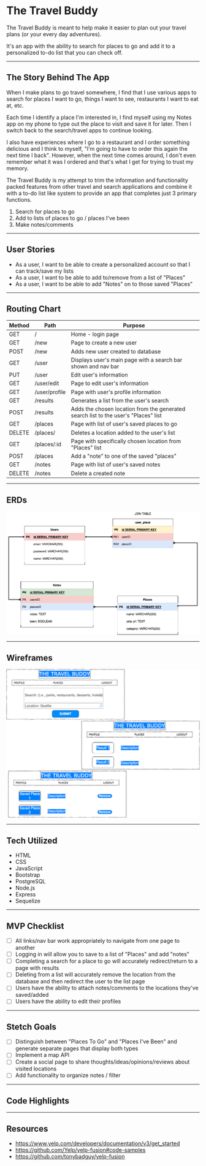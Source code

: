 # The Travel Buddy

The Travel Buddy is meant to help make it easier to plan out your travel plans (or your every day adventures).

It's an app with the ability to search for places to go and add it to a personalized to-do list that you can check off. 
___

## The Story Behind The App
When I make plans to go travel somewhere, I find that I use various apps to search for places I want to go, things I want to see, restaurants I want to eat at, etc.

Each time I identify a place I'm interested in, I find myself using my Notes app on my phone to type out the place to visit and save it for later. Then I switch back to the search/travel apps to continue looking.

I also have experiences where I go to a restaurant and I order something delicious and I think to myself, "I'm going to have to order this again the next time I back". However, when the next time comes around, I don't even remember what it was I ordered and that's what I get for trying to trust my memory.

The Travel Buddy is my attempt to trim the information and functionality packed features from other travel and search applications and combine it with a to-do list like system to provide an app that completes just 3 primary functions.
1. Search for places to go
2. Add to lists of places to go / places I've been
3. Make notes/comments
___

## User Stories
- As a user, I want to be able to create a personalized account so that I can track/save my lists
- As a user, I want to be able to add to/remove from a list of "Places"
- As a user, I want to be able to add "Notes" on to those saved "Places"
___

## Routing Chart
| Method | Path | Purpose |
| ------ | ---- | ------- |
| GET | / | Home - login page
| GET | /new | Page to create a new user
| POST | /new | Adds new user created to database
| GET | /user | Displays user's main page with a search bar shown and nav bar
| PUT | /user | Edit user's information
| GET | /user/edit | Page to edit user's information
| GET | /user/profile | Page with user's profile information
| GET | /results | Generates a list from the user's search
| POST | /results | Adds the chosen location from the generated search list to the user's "Places" list
| GET | /places | Page with list of user's saved places to go
| DELETE | /places/ | Deletes a location added to the user's list
| GET | /places/:id | Page with specifically chosen location from "Places" list
| POST | /places | Add a "note" to one of the saved "places"
| GET | /notes | Page with list of user's saved notes
| DELETE | /notes | Delete a created note
___

## ERDs
![ERD image](The-Travel-Buddy.drawio.png)
___

## Wireframes
![wireframe image](/The-Travel-Buddy-Wireframe.drawio.png)
___
## Tech Utilized
- HTML
- CSS
- JavaScript
- Bootstrap
- PostgreSQL
- Node.js
- Express
- Sequelize
___

## MVP Checklist
- [ ] All links/nav bar work appropriately to navigate from one page to another
- [ ] Logging in will allow you to save to a list of "Places" and add "notes"
- [ ] Completing a search for a place to go will accurately redirect/return to a page with results
- [ ] Deleting from a list will accurately remove the location from the database and then redirect the user to the list page
- [ ] Users have the ability to attach notes/comments to the locations they've saved/added
- [ ] Users have the ability to edit their profiles
___

## Stetch Goals
- [ ] Distinguish between "Places To Go" and "Places I've Been" and generate separate pages that display both types
- [ ] Implement a map API
- [ ] Create a social page to share thoughts/ideas/opinions/reviews about visited locations
- [ ] Add functionality to organize notes / filter
___

## Code Highlights

___

## Resources
- https://www.yelp.com/developers/documentation/v3/get_started
- https://github.com/Yelp/yelp-fusion#code-samples
- https://github.com/tonybadguy/yelp-fusion
